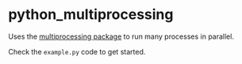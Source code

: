 # python_multiprocessing

Uses the [multiprocessing package](https://docs.python.org/3/library/multiprocessing.html) to run many processes in parallel.

Check the `example.py` code to get started.

